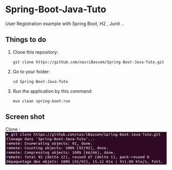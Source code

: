 # Spring-Boot-Java-Tuto
User Registration example with Spring Boot, H2 , Junit ..

## Things to do
1. Clone this repository:
    ```
    git clone https://github.com/nasriBassem/Spring-Boot-Java-Tuto.git
    ```
2. Go to your folder:
    ```
    cd Spring-Boot-Java-Tuto
    ```
3. Run the application by this command:
    ```
    mvn clean spring-boot:run
    ```

## Screen shot
Clone :  ![Clone](img/Clone.png "Clone")
